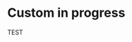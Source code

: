 # Custom in progress

<!-- Graphic designer and front-end web developer living in Sheffield, UK.<br />
[davemullenjnr.co.uk](https://davemullenjnr.co.uk) -->

TEST

